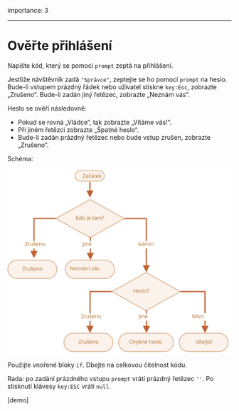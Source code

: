 importance: 3

---

# Ověřte přihlášení

Napište kód, který se pomocí `prompt` zeptá na přihlášení.

Jestliže návštěvník zadá `"Správce"`, zeptejte se ho pomocí `prompt` na heslo. Bude-li vstupem prázdný řádek nebo uživatel stiskne `key:Esc`, zobrazte „Zrušeno“. Bude-li zadán jiný řetězec, zobrazte „Neznám vás“.

Heslo se ověří následovně:

- Pokud se rovná „Vládce“, tak zobrazte „Vítáme vás!“.
- Při jiném řetězci zobrazte „Špatné heslo“.
- Bude-li zadán prázdný řetězec nebo bude vstup zrušen, zobrazte „Zrušeno“.

Schéma:

![](ifelse_task.svg)

Použijte vnořené bloky `if`. Dbejte na celkovou čitelnost kódu.

Rada: po zadání prázdného vstupu `prompt` vrátí prázdný řetězec `''`. Po stisknutí klávesy `key:ESC` vrátí `null`.

[demo]
